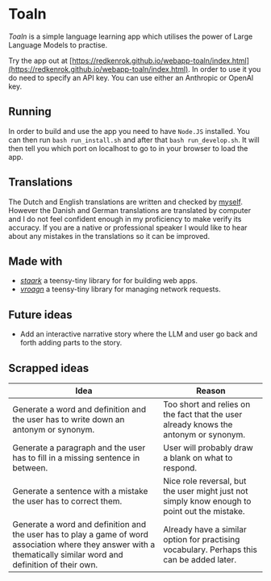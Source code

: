 # Toaln

*Toaln* is a simple language learning app which utilises the power of Large Language Models to practise.

Try the app out at [https://redkenrok.github.io/webapp-toaln/index.html](https://redkenrok.github.io/webapp-toaln/index.html). In order to use it you do need to specify an API key. You can use either an Anthropic or OpenAI key.

## Running

In order to build and use the app you need to have `Node.JS` installed. You can then run `bash run_install.sh` and after that `bash run_develop.sh`. It will then tell you which port on localhost to go to in your browser to load the app.

## Translations

The Dutch and English translations are written and checked by [myself](https://github.com/redkenrok/). However the Danish and German translations are translated by computer and I do not feel confident enough in my proficiency to make verify its accuracy. If you are a native or professional speaker I would like to hear about any mistakes in the translations so it can be improved.

## Made with

- *[staark](https://github.com/doars/staark/tree/main/packages/staark#readme)* a teensy-tiny library for for building web apps.
- *[vroagn](https://github.com/doars/staark/tree/main/packages/vroagn#readme)* a teensy-tiny library for managing network requests.

## Future ideas

- Add an interactive narrative story where the LLM and user go back and forth adding parts to the story.

## Scrapped ideas

| Idea                                                                                                                                                               | Reason                                                                                       |
| ------------------------------------------------------------------------------------------------------------------------------------------------------------------ | -------------------------------------------------------------------------------------------- |
| Generate a word and definition and the user has to write down an antonym or synonym.                                                                               | Too short and relies on the fact that the user already knows the antonym or synonym.         |
| Generate a paragraph and the user has to fill in a missing sentence in between.                                                                                    | User will probably draw a blank on what to respond.                                          |
| Generate a sentence with a mistake the user has to correct them.                                                                                                   | Nice role reversal, but the user might just not simply know enough to point out the mistake. |
| Generate a word and definition and the user has to play a game of word association where they answer with a thematically similar word and definition of their own. | Already have a similar option for practising vocabulary. Perhaps this can be added later.    |
